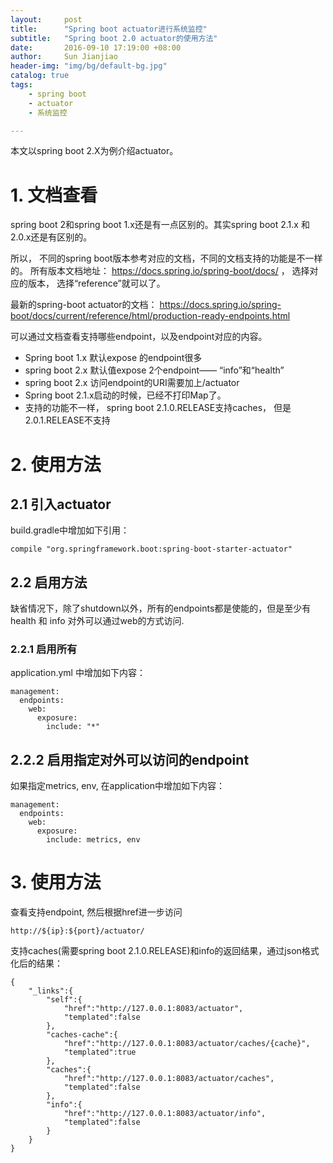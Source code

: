 ```yaml
---
layout:     post
title:      "Spring boot actuator进行系统监控"  
subtitle:   "Spring boot 2.0 actuator的使用方法"
date:       2016-09-10 17:19:00 +08:00
author:     Sun Jianjiao
header-img: "img/bg/default-bg.jpg"
catalog: true
tags:
    - spring boot
    - actuator
    - 系统监控

---
```


本文以spring boot 2.X为例介绍actuator。 

# 1. 文档查看
spring boot 2和spring boot 1.x还是有一点区别的。其实spring boot 2.1.x 和2.0.x还是有区别的。

所以， 不同的spring boot版本参考对应的文档，不同的文档支持的功能是不一样的。
所有版本文档地址： https://docs.spring.io/spring-boot/docs/ ， 选择对应的版本， 选择“reference”就可以了。 

最新的spring-boot actuator的文档： https://docs.spring.io/spring-boot/docs/current/reference/html/production-ready-endpoints.html

可以通过文档查看支持哪些endpoint，以及endpoint对应的内容。


- Spring boot 1.x 默认expose 的endpoint很多
- spring boot 2.x 默认值expose 2个endpoint—— “info”和“health”
- spring boot 2.x 访问endpoint的URI需要加上/actuator
- Spring boot 2.1.x启动的时候，已经不打印Map了。
- 支持的功能不一样， spring boot 2.1.0.RELEASE支持caches， 但是2.0.1.RELEASE不支持

# 2. 使用方法
## 2.1 引入actuator

build.gradle中增加如下引用：
```
compile "org.springframework.boot:spring-boot-starter-actuator"
```

## 2.2 启用方法
缺省情况下，除了shutdown以外，所有的endpoints都是使能的，但是至少有 health 和 info 对外可以通过web的方式访问.

### 2.2.1 启用所有
application.yml 中增加如下内容：

```
management:
  endpoints:
    web:
      exposure:
        include: "*"
```

## 2.2.2 启用指定对外可以访问的endpoint
如果指定metrics, env, 在application中增加如下内容：
```
management:
  endpoints:
    web:
      exposure:
        include: metrics, env
```

# 3. 使用方法
查看支持endpoint, 然后根据href进一步访问
```
http://${ip}:${port}/actuator/
```
支持caches(需要spring boot 2.1.0.RELEASE)和info的返回结果，通过json格式化后的结果：
```
{
    "_links":{
        "self":{
            "href":"http://127.0.0.1:8083/actuator",
            "templated":false
        },
        "caches-cache":{
            "href":"http://127.0.0.1:8083/actuator/caches/{cache}",
            "templated":true
        },
        "caches":{
            "href":"http://127.0.0.1:8083/actuator/caches",
            "templated":false
        },
        "info":{
            "href":"http://127.0.0.1:8083/actuator/info",
            "templated":false
        }
    }
}
```